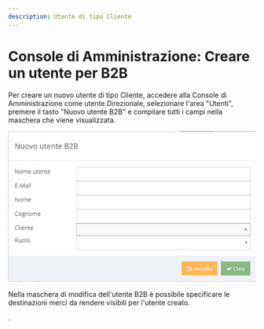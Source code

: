 ```yaml
---
description: Utente di tipo Cliente
---
```


# Console di Amministrazione: Creare un utente per B2B

Per creare un nuovo utente di tipo Cliente, accedere alla Console di Amministrazione come utente Direzionale, selezionare l'area "Utenti", premere il tasto "Nuovo utente B2B" e compilare tutti i campi nella maschera che viene visualizzata.

![](../../.gitbook/assets/image%20%2839%29.png)

Nella maschera di modifica dell'utente B2B è possibile specificare le destinazioni merci da rendere visibili per l'utente creato.

.